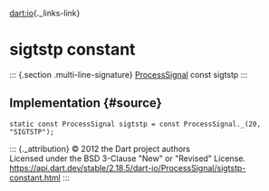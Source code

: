 [dart:io](../../dart-io/dart-io-library){._links-link}

sigtstp constant
================

::: {.section .multi-line-signature}
[ProcessSignal](../processsignal-class) const sigtstp
:::

Implementation {#source}
--------------

``` {.language-dart data-language="dart"}
static const ProcessSignal sigtstp = const ProcessSignal._(20, "SIGTSTP");
```

::: {._attribution}
© 2012 the Dart project authors\
Licensed under the BSD 3-Clause \"New\" or \"Revised\" License.\
<https://api.dart.dev/stable/2.18.5/dart-io/ProcessSignal/sigtstp-constant.html>
:::

